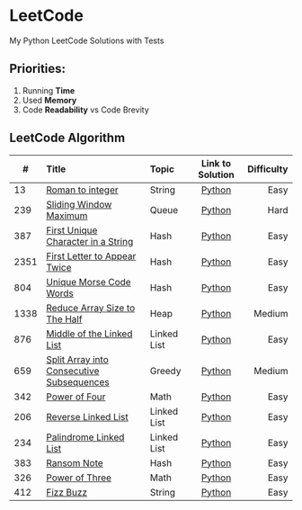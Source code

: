 # LeetCode

My Python LeetCode Solutions with Tests

## Priorities:

1. Running **Time**
2. Used **Memory**
3. Code **Readability** vs Code Brevity

## LeetCode Algorithm

| #    | Title                                                                                                                 | Topic       |                                                 Link to Solution                                                 | Difficulty |
|------|:----------------------------------------------------------------------------------------------------------------------|:------------|:----------------------------------------------------------------------------------------------------------------:|-----------:|
| 13   | [Roman to integer](https://leetcode.com/problems/roman-to-integer/)                                                   | String      |               [Python](https://github.com/maatkara/LeetCode/blob/main/easy/roman_to_integer_13.py)               |       Easy |
| 239  | [Sliding Window Maximum](https://leetcode.com/problems/sliding-window-maximum/)                                       | Queue       |             [Python](https://github.com/maatkara/LeetCode/blob/main/hard/sliding_window_max_239.py)              |       Hard |
| 387  | [First Unique Character in a String](https://leetcode.com/problems/first-unique-character-in-a-string/)               | Hash        |           [Python](https://github.com/maatkara/LeetCode/blob/main/easy/first_unique_ch_string_387.py)            |       Easy |
| 2351 | [First Letter to Appear Twice](https://leetcode.com/problems/first-letter-to-appear-twice/)                           | Hash        |        [Python](https://github.com/maatkara/LeetCode/blob/main/easy/first_letter_to_appear_twice_2351.py)        |       Easy |
| 804  | [Unique Morse Code Words](https://leetcode.com/problems/unique-morse-code-words/)                                     | Hash        |           [Python](https://github.com/maatkara/LeetCode/blob/main/easy/unique_morse_code_words_804.py)           |       Easy |
| 1338 | [Reduce Array Size to The Half](https://leetcode.com/problems/reduce-array-size-to-the-half/)                         | Heap        |            [Python](https://github.com/maatkara/LeetCode/blob/main/medium/reduce_array_size_1338.py)             |     Medium |
| 876  | [Middle of the Linked List](https://leetcode.com/problems/middle-of-the-linked-list/)                                 | Linked List |          [Python](https://github.com/maatkara/LeetCode/blob/main/easy/middle_of_the_linked_list_876.py)          |       Easy |
| 659  | [Split Array into Consecutive Subsequences](https://leetcode.com/problems/split-array-into-consecutive-subsequences/) | Greedy      | [Python](https://github.com/maatkara/LeetCode/blob/main/medium/split_array_into_consecutive_subsequences_659.py) |     Medium |
| 342  | [Power of Four](https://leetcode.com/problems/power-of-four/)                                                         | Math        |                [Python](https://github.com/maatkara/LeetCode/blob/main/easy/power_of_four_342.py)                |       Easy |
| 206  | [Reverse Linked List](https://leetcode.com/problems/reverse-linked-list/)                                             | Linked List |             [Python](https://github.com/maatkara/LeetCode/blob/main/easy/reverse_linked_list_206.py)             |       Easy |
| 234  | [Palindrome Linked List](https://leetcode.com/problems/palindrome-linked-list/)                                       | Linked List |           [Python](https://github.com/maatkara/LeetCode/blob/main/easy/palindrome_linked_list_234.py)            |       Easy |
| 383  | [Ransom Note](https://leetcode.com/problems/ransom-note/)                                                             | Hash        |                 [Python](https://github.com/maatkara/LeetCode/blob/main/easy/ransom_note_383.py)                 |       Easy |
| 326  | [Power of Three](https://leetcode.com/problems/power-of-three/)                                                       | Math        |               [Python](https://github.com/maatkara/LeetCode/blob/main/easy/power_of_three_326.py)                |       Easy |
| 412  | [Fizz Buzz](https://leetcode.com/problems/fizz-buzz/)                                                                 | String      |                  [Python](https://github.com/maatkara/LeetCode/blob/main/easy/fizz_buzz_412.py)                  |       Easy |



